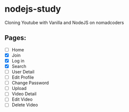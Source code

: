 # nodejs-study

Cloning Youtube with Vanilla and NodeJS on nomadcoders


## Pages:

 - [ ] Home
 - [X] Join
 - [X] Log in
 - [X] Search
 - [ ] User Detail
 - [ ] Edit Profile
 - [ ] Change Password
 - [ ] Upload
 - [ ] Video Detail
 - [ ] Edit Video
 - [ ] Delete Video

